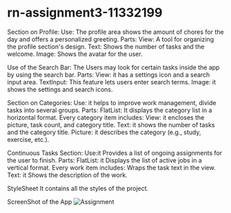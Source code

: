 # rn-assignment3-11332199

Section on Profile:
Use: The profile area shows the amount of chores for the day and offers a personalized greeting.
Parts:
View: A tool for organizing the profile section's design.
Text: Shows the number of tasks and the welcome.
Image: Shows the avatar for the user.

Use of the Search Bar: The Users may look for certain tasks inside the app by using the search bar.
Parts:
View: it has a settings icon and a search input area.
TextInput: This feature lets users enter search terms.
Image: it shows the settings and search icons.

Section on Categories:
Use: it helps to improve work management, divide tasks into several groups.
Parts:
FlatList: It displays the category list in a horizontal format.
Every category item includes:
View: it encloses the picture, task count, and category title.
Text: it shows the number of tasks and the category title.
Picture: it describes the category (e.g., study, exercise, etc.).

Continuous Tasks Section:
Use:it Provides a list of ongoing assignments for the user to finish.
Parts:
FlatList: it Displays the list of active jobs in a vertical format.
Every work item includes:
Wraps the task text in the view.
Text: it Shows the description of the work.

StyleSheet
It contains all the styles of the project.

ScreenShot of the App
![Assignment](https://github.com/bigslime911/rn-assignment3-11332199/assets/145637377/e6adf6af-7969-4dac-a351-8a77428d515e)


